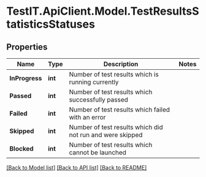 # TestIT.ApiClient.Model.TestResultsStatisticsStatuses

## Properties

Name | Type | Description | Notes
------------ | ------------- | ------------- | -------------
**InProgress** | **int** | Number of test results which is running currently | 
**Passed** | **int** | Number of test results which successfully passed | 
**Failed** | **int** | Number of test results which failed with an error | 
**Skipped** | **int** | Number of test results which did not run and were skipped | 
**Blocked** | **int** | Number of test results which cannot be launched | 

[[Back to Model list]](../README.md#documentation-for-models) [[Back to API list]](../README.md#documentation-for-api-endpoints) [[Back to README]](../README.md)

